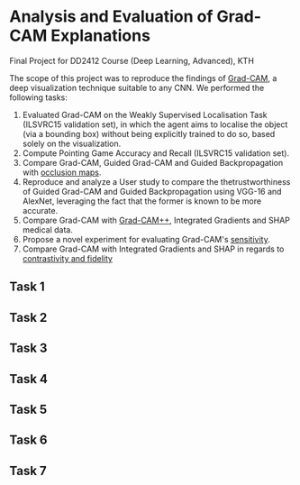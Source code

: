 # Analysis and Evaluation of Grad-CAM Explanations
Final Project for DD2412 Course (Deep Learning, Advanced), KTH

The scope of this project was to reproduce the findings of [Grad-CAM](https://arxiv.org/abs/1610.02391), a deep visualization technique suitable to any CNN. We performed the following tasks:

1. Evaluated Grad-CAM on the Weakly Supervised Localisation Task (ILSVRC15 validation set), in which the agent aims to localise the object (via a bounding box) without being explicitly trained to do so, based solely on the visualization.
1. Compute Pointing Game Accuracy and Recall (ILSVRC15 validation set).
1. Compare Grad-CAM, Guided Grad-CAM and Guided Backpropagation with [occlusion maps](https://arxiv.org/pdf/1511.06457.pdf).
1. Reproduce and analyze a User study to compare the thetrustworthiness of Guided Grad-CAM and Guided Backpropagation using VGG-16 and AlexNet, leveraging the fact that the former is known to be more accurate.
1. Compare Grad-CAM with [Grad-CAM++](https://arxiv.org/abs/1710.11063), Integrated Gradients and SHAP medical data.
1. Propose a novel experiment for evaluating Grad-CAM's [sensitivity](https://arxiv.org/abs/1703.01365).
1. Compare Grad-CAM with Integrated Gradients and SHAP in regards to [contrastivity and fidelity](https://openaccess.thecvf.com/content_CVPR_2019/papers/Pope_Explainability_Methods_for_Graph_Convolutional_Neural_Networks_CVPR_2019_paper.pdf)

## Task 1

## Task 2

## Task 3

## Task 4

## Task 5

## Task 6

## Task 7

